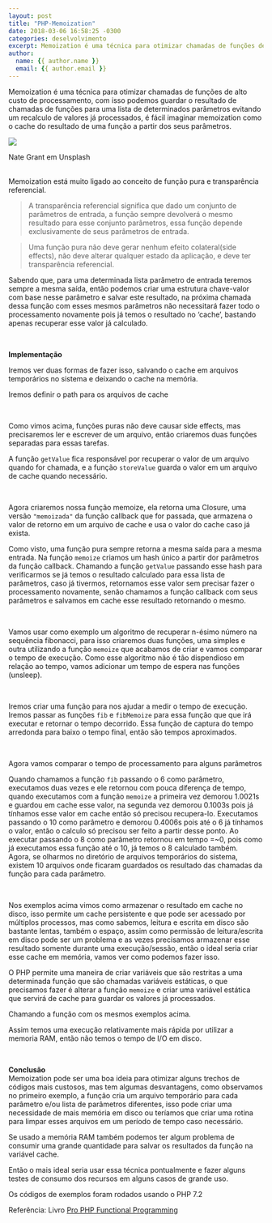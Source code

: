 ```yaml
---
layout: post
title: "PHP-Memoization"
date: 2018-03-06 16:58:25 -0300
categories: deselvolvimento
excerpt: Memoization é uma técnica para otimizar chamadas de funções de alto custo de processamento, com isso podemos guardar o resultado de chamadas de funções para uma lista de determinados parâmetros evitando um recalculo de valores já processados...
author:
  name: {{ author.name }}
  email: {{ author.email }}
---
```


Memoization é uma técnica para otimizar chamadas de funções de alto custo de processamento, com isso podemos guardar o resultado de chamadas de funções para uma lista de determinados parâmetros evitando um recalculo de valores já processados, é fácil imaginar memoization como o cache do resultado de uma função a partir dos seus parâmetros.  



![](https://cdn-images-1.medium.com/max/2000/1*oT0-Tqda8sGMdKH0SHPbOw.jpeg)
<div class="img-legend">Nate Grant em Unsplash</div>

<br>

Memoization está muito ligado ao conceito de função pura e transparência referencial.  
 
>A transparência referencial significa que dado um conjunto de parâmetros de entrada, a função sempre devolverá o mesmo resultado para esse conjunto parâmetros, essa função depende exclusivamente de seus parâmetros de entrada.  

>Uma função pura não deve gerar nenhum efeito colateral(side effects), não deve alterar qualquer estado da aplicação, e deve ter transparência referencial.  

Sabendo que, para uma determinada lista parâmetro de entrada teremos sempre a mesma saída, então podemos criar uma estrutura chave-valor com base nesse parâmetro e salvar este resultado, na próxima chamada dessa função com esses mesmos parâmetros não necessitará fazer todo o processamento novamente pois já temos o resultado no ‘cache’, bastando apenas recuperar esse valor já calculado.  

<br>

__Implementação__

Iremos ver duas formas de fazer isso, salvando o cache em arquivos temporários no sistema e deixando o cache na memória.  

Iremos definir o path para os arquivos de cache  

<script src="https://gist.github.com/Jciel/e85f284760f6e3efd35500859da3bbc3.js"></script>  

<br>

Como vimos acima, funções puras não deve causar side effects, mas precisaremos ler e escrever de um arquivo, então criaremos duas funções separadas para essas tarefas.  

<script src="https://gist.github.com/Jciel/b82b4ad4c0ce527068d97b447f01d972.js"></script>

<script src="https://gist.github.com/Jciel/d47aecd20bb8f5a0dcf685e484ea720a.js"></script>

A função ``getValue`` fica responsável por recuperar o valor de um arquivo quando for chamada, e a função ``storeValue`` guarda o valor em um arquivo de cache quando necessário.  

<br>

Agora criaremos nossa função memoize, ela retorna uma Closure, uma versão ``"memoizada"`` da função callback que for passada, que armazena o valor de retorno em um arquivo de cache e usa o valor do cache caso já exista.

<script src="https://gist.github.com/Jciel/763fbff2cebe9a29340cc3ea2be8a49b.js"></script>


Como visto, uma função pura sempre retorna a mesma saída para a mesma entrada. Na função ``memoize`` criamos um hash único a partir dor parâmetros da função callback. Chamando a função ``getValue`` passando esse hash para verificarmos se já temos o resultado calculado para essa lista de parâmetros, caso já tivermos, retornamos esse valor sem precisar fazer o processamento novamente, senão chamamos a função callback com seus parâmetros e salvamos em cache esse resultado retornando o mesmo.  

<br>

Vamos usar como exemplo um algoritmo de recuperar n-ésimo número na sequência fibonacci, para isso criaremos duas funções, uma simples e outra utilizando a função ``memoize`` que acabamos de criar e vamos comparar o tempo de execução. Como esse algoritmo não é tão dispendioso em relação ao tempo, vamos adicionar um tempo de espera nas funções (unsleep).

<script src="https://gist.github.com/Jciel/8ee1fedaed9775985955acf960c1416f.js"></script>

<script src="https://gist.github.com/Jciel/356fa085857ee47c9e141929e148af37.js"></script>

<br>

Iremos criar uma função para nos ajudar a medir o tempo de execução. Iremos passar as funções ``fib`` e ``fibMemoize`` para essa função que que irá executar e retornar o tempo decorrido. Essa função de captura do tempo arredonda para baixo o tempo final, então são tempos aproximados.

<script src="https://gist.github.com/Jciel/9a7fec5a09ffa3d21f0814da8c074aa2.js"></script>

<br>

Agora vamos comparar o tempo de processamento para alguns parâmetros

<script src="https://gist.github.com/Jciel/f47c6c53df8098856fe951875d22f39a.js"></script>

Quando chamamos a função ``fib`` passando o 6 como parâmetro, executamos duas vezes e ele retornou com pouca diferença de tempo, quando executamos com a função ``memoize`` a primeira vez demorou 1.0021s e guardou em cache esse valor, na segunda vez demorou 0.1003s pois já tínhamos esse valor em cache então só precisou recupera-lo. Executamos passando o 10 como parâmetro e demorou 0.4006s pois até o 6 já tínhamos o valor, então o calculo só precisou ser feito a partir desse ponto. Ao executar passando o 8 como parâmetro retornou em tempo =~0, pois como já executamos essa função até o 10, já temos o 8 calculado também.  
Agora, se olharmos no diretório de arquivos temporários do sistema, existem 10 arquivos onde ficaram guardados os resultado das chamadas da função para cada parâmetro.

<br>

Nos exemplos acima vimos como armazenar o resultado em cache no disco, isso permite um cache persistente e que pode ser acessado por múltiplos processos, mas como sabemos, leitura e escrita em disco são bastante lentas, também o espaço, assim como permissão de leitura/escrita em disco pode ser um problema e as vezes precisamos armazenar esse resultado somente durante uma execução/sessão, então o ideal seria criar esse cache em memória, vamos ver como podemos fazer isso.  

O PHP permite uma maneira de criar variáveis que são restritas a uma determinada função que são chamadas variáveis estáticas, o que precisamos fazer é alterar a função ``memoize`` e criar uma variável estática que servirá de cache para guardar os valores já processados.

<script src="https://gist.github.com/Jciel/326ec80d630cad55a5b4085fca73ac51.js"></script>


Chamando a função com os mesmos exemplos acima.

<script src="https://gist.github.com/Jciel/de328f27dd62d1c9b4ea9deeb9f2994e.js"></script>

Assim temos uma execução relativamente mais rápida por utilizar a memoria RAM, então não temos o tempo de I/O em disco.  

<br>

__Conclusão__  
Memoization pode ser uma boa ideia para otimizar alguns trechos de códigos mais custosos, mas tem algumas desvantagens, como observamos no primeiro exemplo, a função cria um arquivo temporário para cada parâmetro e/ou lista de parâmetros diferentes, isso pode criar uma necessidade de mais memória em disco ou teríamos que criar uma rotina para limpar esses arquivos em um período de tempo caso necessário.  

Se usado a memória RAM também podemos ter algum problema de consumir uma grande quantidade para salvar os resultados da função na variável cache.  

Então o mais ideal seria usar essa técnica pontualmente e fazer alguns testes de consumo dos recursos em alguns casos de grande uso.  

Os códigos de exemplos foram rodados usando o PHP 7.2  


Referência: Livro [Pro PHP Functional Programming](https://www.amazon.com/Pro-Functional-PHP-Programming-Optimization/dp/1484229576)